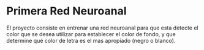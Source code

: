 # Primera Red Neuroanal

El proyecto consiste en entrenar una red neuroanal para que esta detecte el color que se desea utilizar para establecer el color de fondo, y que determine qué color de letra es el mas apropiado (negro o blanco).
